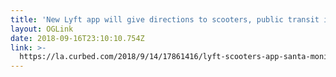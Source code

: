 ```yaml
---
title: 'New Lyft app will give directions to scooters, public transit in Santa Monica'
layout: OGLink
date: 2018-09-16T23:10:10.754Z
link: >-
  https://la.curbed.com/2018/9/14/17861416/lyft-scooters-app-santa-monica-transit
---
```


